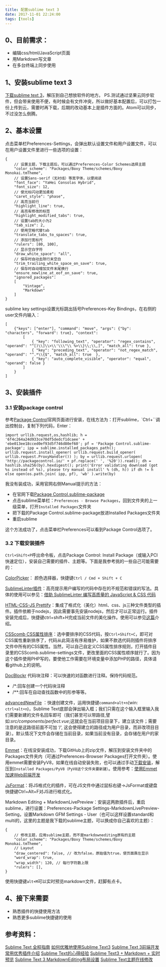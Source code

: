 ```yaml
---
title: 配置sublime text 3
date: 2017-11-01 22:24:00
tags: [tools]
---
```


## 0、目前需求：

- 编辑css/html/JavaScript页面
- 用Markdown写文章
- 在多台终端上同步使用

## 1、安装sublime text 3

[下载sublime text 3](http://www.sublimetext.com/3)，解压到自己想放软件的地方。
PS.测试通过坚果云同步软件，但会带来使用不便，有时候会有文件冲突，所以做好基本配置后，可以打包一份上传到云，需要时再下载，后期的改动基本上是插件方面的。Atom可以同步，不过没怎么倒腾。

## 2、基本设置

点击菜单栏Preferences-Settings，会弹出默认设置文件和用户设置文件，可以在用户设置文件里进行一些选项的设置：

```
{
    // 设置主题，下载主题后，可以通过Preferences-Color Schemes选择主题
    "color_scheme": "Packages/Boxy Theme/schemes/Boxy Monokai.tmTheme",
    // 设置Sans-serif（无衬线）等宽字体，以便阅读
    "font_face": "YaHei Consolas Hybrid",
    "font_size": 12,
    // 使光标闪动更加柔和
    "caret_style": "phase",
    // 高亮当前行
    "highlight_line": true,
    // 高亮有修改的标签
    "highlight_modified_tabs": true,
    // 设置tab的大小为2
    "tab_size": 2,
    // 使用空格代替tab
    "translate_tabs_to_spaces": true,
    // 添加行宽标尺
    "rulers": [80, 100],
    // 显示空白字符
    "draw_white_space": "all",
    // 保存时自动去除行末空白
    "trim_trailing_white_space_on_save": true,
    // 保存时自动增加文件末尾换行
    "ensure_newline_at_eof_on_save": true,
    "ignored_packages":
    [
        "Vintage",
        "Markdown"
    ]
}
```

sublime key settings设置光标跳出括号Preferences-Key Bindings，在右侧的user文件内输入：

```
[
    {"keys": ["enter"], "command": "move", "args": {"by": "characters", "forward": true}, "context":
        [
            { "key": "following_text", "operator": "regex_contains", "operand": "^[)\\]\\>\\'\\\"\\ %>\\}\\;\\,]", "match_all": true },
            { "key": "preceding_text", "operator": "not_regex_match", "operand": "^.*\\{$", "match_all": true  },
            { "key": "auto_complete_visible", "operator": "equal", "operand": false }
        ]
    }
]
```

## 3、安装插件

### 3.1 安装package control

参考[Package Control](https://packagecontrol.io/installation)官网页面进行安装，在线方法为：打开sublime，`Ctrl+``调出控制台，复制下列代码，Enter：

```
import urllib.request,os,hashlib; h = '6f4c264a24d933ce70df5dedcf1dcaee' + 'ebe013ee18cced0ef93d5f746d80ef60'; pf = 'Package Control.sublime-package'; ipp = sublime.installed_packages_path(); urllib.request.install_opener( urllib.request.build_opener( urllib.request.ProxyHandler()) ); by = urllib.request.urlopen( 'http://packagecontrol.io/' + pf.replace(' ', '%20')).read(); dh = hashlib.sha256(by).hexdigest(); print('Error validating download (got %s instead of %s), please try manual install' % (dh, h)) if dh != h else open(os.path.join( ipp, pf), 'wb' ).write(by)
```

我没有装成功，采用官网右侧Manual提示的方法：

- 在官网下载[Package Control.sublime-package](https://packagecontrol.io/Package%20Control.sublime-package)
- 点击sublime菜单栏：`Preferences - Browse Packages`，回到文件夹的上一级菜单，打开`Installed Packages`文件夹
- 把下载的Package Control.sublime-package放进Installed Packages文件夹
- 重启sublime

这个方法成功了，点击菜单栏Preferences可以看到Package Control选项了。

### 3.2 下载安装插件

`Ctrl+Shift+P`呼出命令板，点击Package Control: Install Package（或输入PCI快速定位），安装自己需要的插件、主题等。下面是我参考挑的一些自己可能需要的：

[ColorPicker](http://weslly.github.io/ColorPicker/)：
颜色选择器，快捷键`Ctrl / Cmd + Shift + C `

[SublimeLinter插件](https://github.com/SublimeLinter)：高亮提示用户编写的代码中存在的不规范和错误的写法。具体的使用可以参见：[借助 SublimeLinter 编写高质量的 JavaScript & CSS 代码](http://www.cnblogs.com/lhb25/archive/2013/05/02/sublimelinter-for-js-css-coding.html)

[HTML-CSS-JS Prettify](https://github.com/victorporof/Sublime-HTMLPrettify)：集成了格式化（美化）html、css、js三种文件类型的插件。插件依赖于nodejs，因此需要事先安装nodejs，然后才可以正常运行。插件安装完成后，快捷键ctrl+shift+H完成当前文件的美化操作。使用可以参见[这篇](http://frontenddev.org/article/sublime-does-text-three-plug-ins-html-and-css-js-prettify.html)介绍。

[CSScomb CSS属性排序](https://github.com/csscomb/CSScomb-for-Sublime)：选中要排序的CSS代码，按`Ctrl+Shift+C`，即可对CSS属性重新排序了，代码从此简洁有序易维护，如果不款选代码则插件将排序文件中所有的CSS属性。当然，可以自己自定义CSS属性排序规则，打开插件目录里的CSScomb.sublime-settings文件，更改里面的CSS属性顺序就行了。因为这个插件使用PHP写的，要使他工作需要在环境变量中添加PHP的路径，具体请看github上的说明。

[DocBlockr](https://github.com/spadgos/sublime-jsdocs:) 代码块注释：可以快速的对函数进行注释。保持代码规范。

- /*:回车创建一个代码块注释
- /**:回车在自动查找函数中的形参等等。

[advancedNewFile](https://github.com/skuroda/Sublime-AdvancedNewFile) ：快速创建文件，运用快捷键`command+alt+n`(win: `ctrl+alt+n`)，Sublime Text底部会弹出输入框；我们只需在这个输入框里输入我们需要新建的文件名回车即可（我们甚至可以带路径,譬如:*src/components/perfect.vue*;这就会在当前项目目录下，建立该文件；需要注意的是这路径前面不可加 ‘/‘, 这会使得建立的路径成为用户目录，而非改项目目录）。默认情况下文件会存储在当前目录，如果当前没有目录，会存储在用户的家目录。

[Emmet](https://github.com/emmetio/emmet)：在线没安装成功，下载GitHub上的zip文件，解压到安装文件夹中的Packages文件夹内（可通过Preferences-Browser Packages打开文件夹）。使用emmet需要安装PyV8，如果在线自动安装失败，也可以通过手动[下载安装](https://github.com/emmetio/pyv8-binaries)，解压到`Installed Packages/PyV8（PyV8这个文件夹要新建）`。使用参考：[使用Emmet加速Web前端开发](http://www.w3cplus.com/tools/using-emmet-speed-front-end-web-development.html)

[JsFormat](https://github.com/jdc0589/JsFormat)：将JS格式化的插件，可在JS文件中通过鼠标右键->JsFormat或键盘快捷键Ctrl+Alt+F对JS进行格式化。

Markdown Editing + MarkdownLivePreview：安装这两款插件后，重启sublime，进行设置：Preferences-Package Settings-MarkdownLivePreview-Setting，设置Markdown GFM Settings - User（也可以这样设置standard和multi的，这里的主题是我下载的sublime主题，可以换成你自己喜欢的主题）：

```
{   
    // 修改主题，应用sublime主题，而不是markdownediting原有的主题
    "color_scheme": "Packages/Boxy Theme/schemes/Boxy Monokai.tmTheme",
    // Layout
    "draw_centered": false, // 改为false，原始值为true，使页面靠左显示
    "word_wrap": true,
    "wrap_width": 120, // 每行字符数上限
    "rulers": [],
}
```
使用快捷键`alt+M`可以实时预览markdown文件，赶脚有点卡。

## 4、接下来需要
- 熟悉插件的快捷使用方法
- 熟悉更多sublime快捷键的使用

## 参考资料：

[Sublime Text 全程指南](http://zh.lucida.me/blog/sublime-text-complete-guide/)
[如何优雅地使用Sublime Text3](https://jeffjade.com/2015/12/15/2015-04-17-toss-sublime-text/#)
[Sublime Text 3前端开发常用优秀插件介绍](http://www.cnblogs.com/hykun/p/sublimeText3.html)
[Sublime Text的心得经验](https://github.com/jikeytang/sublime-text)
[Sublime Text3 + Markdown + 实时预览](http://www.cnblogs.com/james-lee/p/6847906.html)
[Sublime Text 3 MarkdownEditing布局设置](http://blog.csdn.net/hfut_jf/article/details/52853868)
[Sublime Text主题在线修改](http://tmtheme-editor.herokuapp.com)
